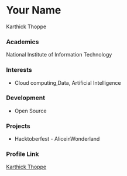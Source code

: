 # Your Name
Karthick Thoppe

### Academics
National Institute of Information Technology

### Interests
- Cloud computing,Data, Artificial Intelligence

### Development
- Open Source

### Projects
- Hacktoberfest - AliceinWonderland

### Profile Link
[Karthick Thoppe](https://github.com/karthicktv)